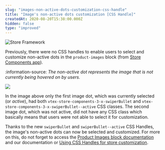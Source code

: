 ```yaml
---
slug: "images-non-active-dots-customization-css-handle"
title: "Image's non-active dots customization [CSS Handle]"
createdAt: 2020-08-20T15:38:00.000Z
hidden: false
type: "improved"
---
```


![Store Framework](https://raw.githubusercontent.com/vtexdocs/dev-portal-content/main/images/images-non-active-dots-customization-css-handle-0.png) 

Previously, there were no CSS handles to enable users to select and customize non-active dots in the `product-images` block (from [Store Components app](https://vtex.io/docs/app/vtex.store-components/)).

:information-source: *The non-active dot represents the image that is not currently being hovered on by users.*

![](https://raw.githubusercontent.com/vtexdocs/dev-portal-content/main/images/images-non-active-dots-customization-css-handle-1.png)

In the image above only the first image dot, which was currently selected (or *active*), had both `vtex-store-components-3-x-swiperBullet`  and `vtex-store-components-3-x-swiperBullet--active` CSS classes. The second image dot, which was not active, did not have any CSS class which basically means that users were not able to select it for customization.

Thanks to the new `swiperBullet` and `swiperBullet--active` CSS Handles, the image's non-active dots can now be selected and customized. For more on this, do not forget to access the [Product Images block documentation](https://vtex.io/docs/components/all/vtex.store-components/product-images/) and our documentation or [Using CSS Handles for store customization](https://vtex.io/docs/recipes/style/using-css-handles-for-store-customization/).
